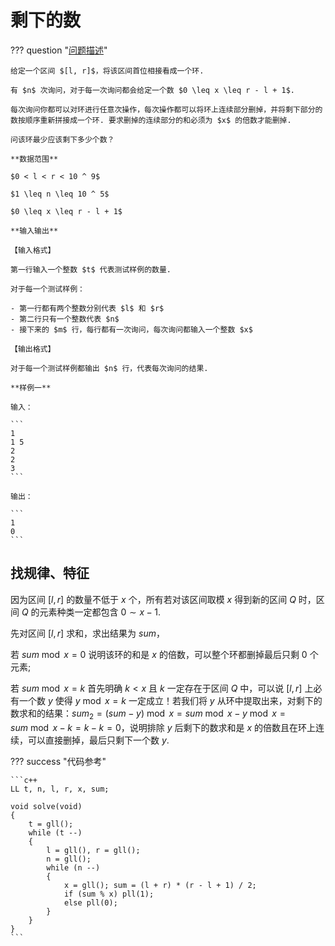 # 剩下的数

??? question "[问题描述](https://ac.nowcoder.com/acm/contest/47266/B)"

    给定一个区间 $[l, r]$，将该区间首位相接看成一个环.

    有 $n$ 次询问，对于每一次询问都会给定一个数 $0 \leq x \leq r - l + 1$.

    每次询问你都可以对环进行任意次操作，每次操作都可以将环上连续部分删掉，并将剩下部分的数按顺序重新拼接成一个环. 要求删掉的连续部分的和必须为 $x$ 的倍数才能删掉.

    问该环最少应该剩下多少个数？

    **数据范围**

    $0 < l < r < 10 ^ 9$

    $1 \leq n \leq 10 ^ 5$

    $0 \leq x \leq r - l + 1$

    **输入输出**

    【输入格式】

    第一行输入一个整数 $t$ 代表测试样例的数量.

    对于每一个测试样例：

    - 第一行都有两个整数分别代表 $l$ 和 $r$
    - 第二行只有一个整数代表 $n$
    - 接下来的 $m$ 行，每行都有一次询问，每次询问都输入一个整数 $x$

    【输出格式】

    对于每一个测试样例都输出 $n$ 行，代表每次询问的结果.

    **样例一**

    输入：

    ```
    1
    1 5
    2
    2
    3
    ```

    输出：

    ```
    1
    0
    ```

## 找规律、特征

因为区间 $[l, r]$ 的数量不低于 $x$ 个，所有若对该区间取模 $x$ 得到新的区间 $Q$ 时，区间 $Q$ 的元素种类一定都包含 $0 \sim x - 1$.

先对区间 $[l, r]$ 求和，求出结果为 $sum$，

若 $sum \bmod x = 0$ 说明该环的和是 $x$ 的倍数，可以整个环都删掉最后只剩 $0$ 个元素;

若 $sum \bmod x = k$ 首先明确 $k < x$ 且 $k$ 一定存在于区间 $Q$ 中，可以说 $[l, r]$ 上必有一个数 $y$ 使得 $y \bmod x = k$ 一定成立！若我们将 $y$ 从环中提取出来，对剩下的数求和的结果：$sum_2 = (sum - y) \bmod x = sum \bmod x - y \bmod x = sum \bmod x - k = k - k = 0$，说明排除 $y$ 后剩下的数求和是 $x$ 的倍数且在环上连续，可以直接删掉，最后只剩下一个数 $y$.

??? success "代码参考"

    ```c++
    LL t, n, l, r, x, sum;

    void solve(void)
    {
        t = gll();
        while (t --)
        {
            l = gll(), r = gll();
            n = gll();
            while (n --)
            {
                x = gll(); sum = (l + r) * (r - l + 1) / 2;
                if (sum % x) pll(1);
                else pll(0);
            }
        }
    }
    ```